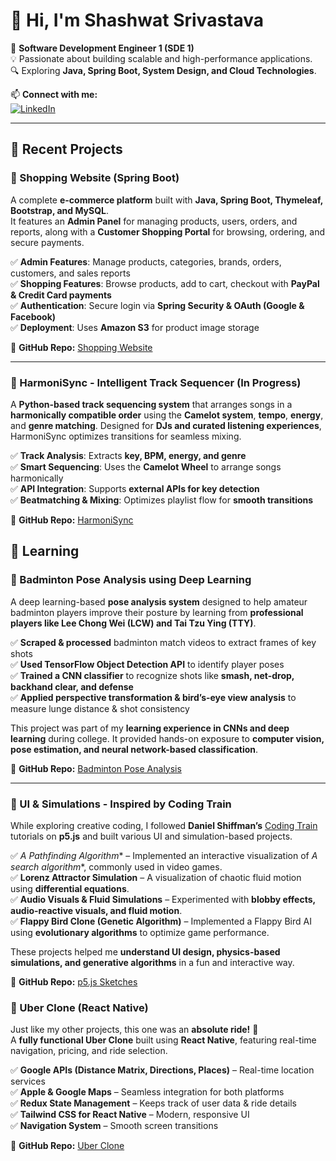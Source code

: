 # 👋 Hi, I'm Shashwat Srivastava

🚀 **Software Development Engineer 1 (SDE 1)**  
💡 Passionate about building scalable and high-performance applications.  
🔍 Exploring **Java, Spring Boot, System Design, and Cloud Technologies**.  

📫 **Connect with me:**  
[![LinkedIn](https://img.shields.io/badge/LinkedIn-Connect-blue?style=flat&logo=linkedin)](https://www.linkedin.com/in/shashwat-srivastava-858466202/)  

---

## 📌 Recent Projects

### 🛒 Shopping Website (Spring Boot)
A complete **e-commerce platform** built with **Java, Spring Boot, Thymeleaf, Bootstrap, and MySQL**.  
It features an **Admin Panel** for managing products, users, orders, and reports, along with a **Customer Shopping Portal** for browsing, ordering, and secure payments.

✅ **Admin Features**: Manage products, categories, brands, orders, customers, and sales reports  
✅ **Shopping Features**: Browse products, add to cart, checkout with **PayPal & Credit Card payments**  
✅ **Authentication**: Secure login via **Spring Security & OAuth (Google & Facebook)**  
✅ **Deployment**: Uses **Amazon S3** for product image storage  

🔗 **GitHub Repo:** [Shopping Website](https://github.com/Shashwat0212/Spring-boot)  

---

### 🎵 HarmoniSync - Intelligent Track Sequencer (In Progress)
A **Python-based track sequencing system** that arranges songs in a **harmonically compatible order** using the **Camelot system**, **tempo**, **energy**, and **genre matching**. Designed for **DJs and curated listening experiences**, HarmoniSync optimizes transitions for seamless mixing.

✅ **Track Analysis**: Extracts **key, BPM, energy, and genre**  
✅ **Smart Sequencing**: Uses the **Camelot Wheel** to arrange songs harmonically  
✅ **API Integration**: Supports **external APIs for key detection**  
✅ **Beatmatching & Mixing**: Optimizes playlist flow for **smooth transitions**  

🔗 **GitHub Repo:** [HarmoniSync](https://github.com/Shashwat0212/Harmoni-Sync)  

## 📌 Learning

### 🏸 Badminton Pose Analysis using Deep Learning
A deep learning-based **pose analysis system** designed to help amateur badminton players improve their posture by learning from **professional players like Lee Chong Wei (LCW) and Tai Tzu Ying (TTY)**.  

✅ **Scraped & processed** badminton match videos to extract frames of key shots  
✅ **Used TensorFlow Object Detection API** to identify player poses  
✅ **Trained a CNN classifier** to recognize shots like **smash, net-drop, backhand clear, and defense**  
✅ **Applied perspective transformation & bird’s-eye view analysis** to measure lunge distance & shot consistency  

This project was part of my **learning experience in CNNs and deep learning** during college. It provided hands-on exposure to **computer vision, pose estimation, and neural network-based classification**.  

🔗 **GitHub Repo:** [Badminton Pose Analysis](https://github.com/Shashwat0212/badminton-pose-analysis)  

---

### 🎨 UI & Simulations - Inspired by Coding Train
While exploring creative coding, I followed **Daniel Shiffman’s** [Coding Train](https://www.youtube.com/user/shiffman) tutorials on **p5.js** and built various UI and simulation-based projects.

✅ **A* Pathfinding Algorithm** – Implemented an interactive visualization of **A* search algorithm**, commonly used in video games.  
✅ **Lorenz Attractor Simulation** – A visualization of chaotic fluid motion using **differential equations**.  
✅ **Audio Visuals & Fluid Simulations** – Experimented with **blobby effects, audio-reactive visuals, and fluid motion**.  
✅ **Flappy Bird Clone (Genetic Algorithm)** – Implemented a Flappy Bird AI using **evolutionary algorithms** to optimize game performance.  

These projects helped me **understand UI design, physics-based simulations, and generative algorithms** in a fun and interactive way.  

🔗 **GitHub Repo:** [p5.js Sketches](https://github.com/Shashwat0212/p5js_sketches)  

### 🚖 Uber Clone (React Native)
Just like my other projects, this one was an **absolute ride!** 🎢  
A **fully functional Uber Clone** built using **React Native**, featuring real-time navigation, pricing, and ride selection.

✅ **Google APIs (Distance Matrix, Directions, Places)** – Real-time location services  
✅ **Apple & Google Maps** – Seamless integration for both platforms  
✅ **Redux State Management** – Keeps track of user data & ride details  
✅ **Tailwind CSS for React Native** – Modern, responsive UI  
✅ **Navigation System** – Smooth screen transitions  

🔗 **GitHub Repo:** [Uber Clone](https://github.com/Shashwat0212/uber-clone)  

  

